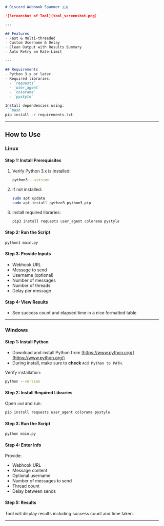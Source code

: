 ````markdown
# Discord Webhook Spammer 🇮🇷

![Screenshot of Tool](tool_screenshot.png)

---

## Features
- Fast & Multi-threaded
- Custom Username & Delay
- Clean Output with Results Summary
- Auto Retry on Rate-Limit

---

## Requirements
- Python 3.x or later.
- Required libraries:
  - `requests`
  - `user_agent`
  - `colorama`
  - `pystyle`

Install dependencies using:
```bash
pip install -r requirements.txt
````

---

## How to Use

### Linux

#### Step 1: Install Prerequisites

1. Verify Python 3.x is installed:

   ```bash
   python3 --version
   ```
2. If not installed:

   ```bash
   sudo apt update
   sudo apt install python3 python3-pip
   ```
3. Install required libraries:

   ```bash
   pip3 install requests user_agent colorama pystyle
   ```

#### Step 2: Run the Script

```bash
python3 main.py
```

#### Step 3: Provide Inputs

* Webhook URL
* Message to send
* Username (optional)
* Number of messages
* Number of threads
* Delay per message

#### Step 4: View Results

* See success count and elapsed time in a nice formatted table.

---

### Windows

#### Step 1: Install Python

* Download and install Python from [https://www.python.org/](https://www.python.org/)
* During install, make sure to **check** `Add Python to PATH`.

Verify installation:

```cmd
python --version
```

#### Step 2: Install Required Libraries

Open `cmd` and run:

```cmd
pip install requests user_agent colorama pystyle
```

#### Step 3: Run the Script

```cmd
python main.py
```

#### Step 4: Enter Info

Provide:

* Webhook URL
* Message content
* Optional username
* Number of messages to send
* Thread count
* Delay between sends

#### Step 5: Results

Tool will display results including success count and time taken.

---
